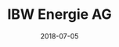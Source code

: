 ﻿---
title:          "IBW Energie AG"
date:           "2018-07-05"
draft:          false
robotsExclude:  true
---
